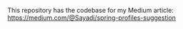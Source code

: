 This repository has the codebase for my Medium article:
https://medium.com/@Sayadi/spring-profiles-suggestion

